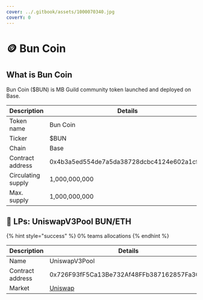 ```yaml
---
cover: ../.gitbook/assets/1000070340.jpg
coverY: 0
---
```


# 🪙 Bun Coin

## What is Bun Coin

Bun Coin ($BUN) is MB Guild community token launched and deployed on Base.

| Description        | Details                                    |
| ------------------ | ------------------------------------------ |
| Token name         | Bun Coin                                   |
| Ticker             | $BUN                                       |
| Chain              | Base                                       |
| Contract address   | 0x4b3a5ed554de7a5da38728dcbc4124e602a1cf2b |
| Circulating supply | 1,000,000,000                              |
| Max. supply        | 1,000,000,000                              |

## 💱 LPs: UniswapV3Pool BUN/ETH

{% hint style="success" %}
0% teams allocations
{% endhint %}



| Description      | Details                                                                                           |
| ---------------- | ------------------------------------------------------------------------------------------------- |
| Name             | UniswapV3Pool                                                                                     |
| Contract address | 0x726F93fF5Ca13Be732Af48FFb387162857Fa3079                                                        |
| Market           | [Uniswap](https://app.uniswap.org/swap?outputCurrency=0x4b3a5ed554de7a5da38728dcbc4124e602a1cf2b) |
